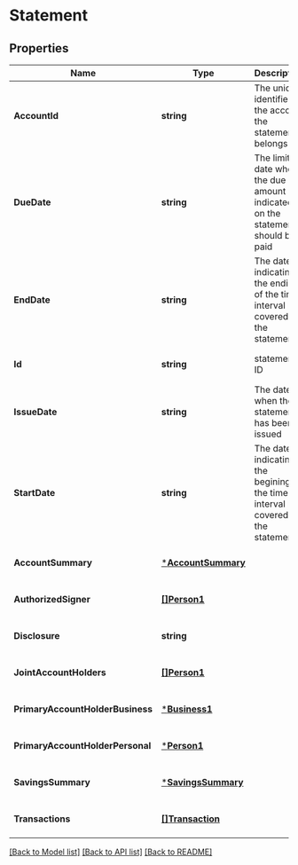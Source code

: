 # Statement

## Properties
Name | Type | Description | Notes
------------ | ------------- | ------------- | -------------
**AccountId** | **string** | The unique identifier of the account the statement belongs to | [optional] [default to null]
**DueDate** | **string** | The limit date when the due amount indicated on the statement should be paid | [optional] [default to null]
**EndDate** | **string** | The date indicating the ending of the time interval covered by the statement | [optional] [default to null]
**Id** | **string** | statement ID | [optional] [default to null]
**IssueDate** | **string** | The date when the statement has been issued | [optional] [default to null]
**StartDate** | **string** | The date indicating the begining of the time interval covered by the statement | [optional] [default to null]
**AccountSummary** | [***AccountSummary**](account_summary.md) |  | [optional] [default to null]
**AuthorizedSigner** | [**[]Person1**](person1.md) |  | [optional] [default to null]
**Disclosure** | **string** |  | [optional] [default to null]
**JointAccountHolders** | [**[]Person1**](person1.md) |  | [optional] [default to null]
**PrimaryAccountHolderBusiness** | [***Business1**](business1.md) |  | [optional] [default to null]
**PrimaryAccountHolderPersonal** | [***Person1**](person1.md) |  | [optional] [default to null]
**SavingsSummary** | [***SavingsSummary**](savings_summary.md) |  | [optional] [default to null]
**Transactions** | [**[]Transaction**](transaction.md) |  | [optional] [default to null]

[[Back to Model list]](../README.md#documentation-for-models) [[Back to API list]](../README.md#documentation-for-api-endpoints) [[Back to README]](../README.md)


